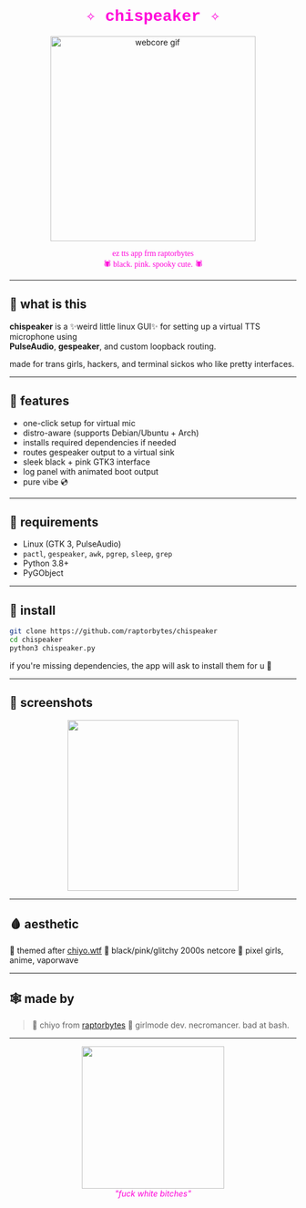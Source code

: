 
<h1 align="center" style="color:#ff00d9;font-family:'Courier New', monospace;">✧ chispeaker ✧</h1>
<p align="center"><img src="https://chiyo.wtf/assets/chiyo.gif" width="360" alt="webcore gif"></p>
<p align="center" style="color:#ff00d9;font-family:'Comic Sans MS', cursive;">
    ez tts app frm raptorbytes<br/>
    🕷 black. pink. spooky cute. 🕷
</p>

---

## 🦷 what is this
**chispeaker** is a ✨weird little linux GUI✨ for setting up a virtual TTS microphone using  
**PulseAudio**, **gespeaker**, and custom loopback routing.

made for trans girls, hackers, and terminal sickos who like pretty interfaces.

---

## 🎀 features

- one-click setup for virtual mic
- distro-aware (supports Debian/Ubuntu + Arch)
- installs required dependencies if needed
- routes gespeaker output to a virtual sink
- sleek black + pink GTK3 interface
- log panel with animated boot output
- pure vibe 💿

---

## 💽 requirements

- Linux (GTK 3, PulseAudio)
- `pactl`, `gespeaker`, `awk`, `pgrep`, `sleep`, `grep`
- Python 3.8+
- PyGObject

---

## 🦋 install

```bash
git clone https://github.com/raptorbytes/chispeaker
cd chispeaker
python3 chispeaker.py
````

if you're missing dependencies, the app will ask to install them for u 💅

---

## 🌸 screenshots

<p align="center">
  <img src="https://chiyo.wtf/assets/chiyo.gif" width="300">
</p>

---

## 🩸 aesthetic

🖤 themed after [chiyo.wtf](https://chiyo.wtf)
🌸 black/pink/glitchy 2000s netcore
🎀 pixel girls, anime, vaporwave

---

## 🕸 made by

> 🧷 chiyo from [raptorbytes](https://github.com/raptorbytes)
> 🐇 girlmode dev. necromancer. bad at bash.

---

<p align="center">
  <img src="https://chiyo.wtf/assets/chiyo.gif" width="250">
  <br>
  <i style="color:#ff00d9;">"fuck white bitches"</i>
</p>

